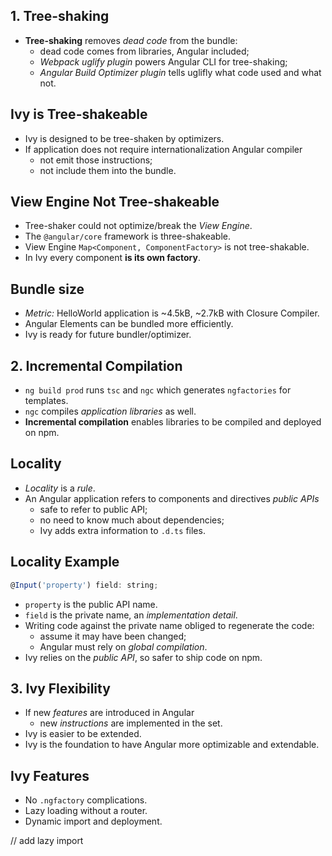 ## 1. Tree-shaking

- **Tree-shaking** removes *dead code* from the bundle:
  - dead code comes from libraries, Angular included;
  - *Webpack uglify plugin* powers Angular CLI for tree-shaking;
  - *Angular Build Optimizer plugin* tells uglifly what code used and what not.


## Ivy is Tree-shakeable

- Ivy is designed to be tree-shaken by optimizers.
- If application does not require internationalization Angular compiler
  - not emit those instructions;
  - not include them into the bundle.


## View Engine Not Tree-shakeable

- Tree-shaker could not optimize/break the *View Engine*.
- The `@angular/core` framework is three-shakeable.
- View Engine `Map<Component, ComponentFactory>` is not tree-shakable.
- In Ivy every component **is its own factory**.


## Bundle size

- *Metric:* HelloWorld application is ~4.5kB, ~2.7kB with Closure Compiler.
- Angular Elements can be bundled more efficiently.
- Ivy is ready for future bundler/optimizer.


## 2. Incremental Compilation

- `ng build prod` runs `tsc` and `ngc` which generates `ngfactories` for templates.
- `ngc` compiles *application libraries* as well.
- **Incremental compilation** enables libraries to be compiled and deployed on npm.


## Locality

- *Locality* is a *rule*.
- An Angular application refers to components and directives *public APIs*
  - safe to refer to public API;
  - no need to know much about dependencies;
  - Ivy adds extra information to `.d.ts` files.


## Locality Example

```javascript
@Input('property') field: string;
```

- `property` is the public API name.
- `field` is the private name, an *implementation detail*.
- Writing code against the private name obliged to regenerate the code:
  - assume it may have been changed;
  - Angular must rely on *global compilation*.
- Ivy relies on the *public API*, so safer to ship code on npm.


## 3. Ivy Flexibility

- If new *features* are introduced in Angular
  - new *instructions* are implemented in the set.
- Ivy is easier to be extended.
- Ivy is the foundation to have Angular more optimizable and extendable.


## Ivy Features

- No `.ngfactory` complications.
- Lazy loading without a router.
- Dynamic import and deployment.

// add lazy import